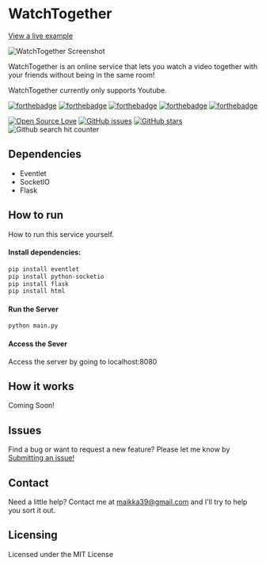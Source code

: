 # WatchTogether

[View a live example](https://maikka39.com/portfolio/WatchTogether/)

![WatchTogether Screenshot](https://raw.githubusercontent.com/maikka39/WatchTogether/master/static/img/WatchTogether.png)

WatchTogether is an online service that lets you watch a video together with your friends without being in the same room!

WatchTogether currently only supports Youtube.

[![forthebadge](https://forthebadge.com/images/badges/built-by-developers.svg)](https://forthebadge.com)
[![forthebadge](https://forthebadge.com/images/badges/made-with-python.svg)](https://forthebadge.com) [![forthebadge](https://forthebadge.com/images/badges/made-with-javascript.svg)](https://forthebadge.com)
[![forthebadge](https://forthebadge.com/images/badges/uses-html.svg)](https://forthebadge.com) [![forthebadge](https://forthebadge.com/images/badges/uses-css.svg)](https://forthebadge.com)


[![Open Source Love](https://badges.frapsoft.com/os/v2/open-source.png?v=103)](https://github.com/ellerbrock/open-source-badges/) [![GitHub issues](https://img.shields.io/github/issues/maikka39/WatchTogether.svg "GitHub issues")](https://github.com/kyle8998/Vynchronize/issues) [![GitHub stars](https://img.shields.io/github/stars/maikka39/WatchTogether.svg "GitHub stars")](https://github.com/kyle8998/Vynchronize/stargazers) ![Github search hit counter](https://img.shields.io/github/search/maikka39/WatchTogether/hit.svg)

## Dependencies

* Eventlet
* SocketIO
* Flask

## How to run
How to run this service yourself.

#### Install dependencies:
```bash
pip install eventlet
pip install python-socketio
pip install flask
pip install html
```

#### Run the Server
```bash
python main.py
```

#### Access the Sever
Access the server by going to localhost:8080

## How it works

Coming Soon!

## Issues

Find a bug or want to request a new feature? Please let me know by [Submitting an issue!](https://github.com/maikka39/WatchTogether/issues)

## Contact

Need a little help? Contact me at [maikka39@gmail.com](mailto:maikka39@gmail.com) and I'll try to help you sort it out.

## Licensing

Licensed under the MIT License
